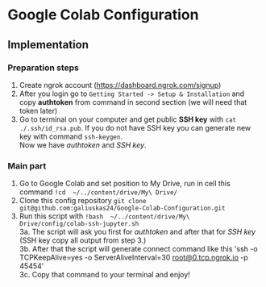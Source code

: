 # Google Colab Configuration

## Implementation
### Preparation steps 
1. Create ngrok account (https://dashboard.ngrok.com/signup)
2. After you login go to `Getting Started -> Setup & Installation` and copy **authtoken** from command in second section (we will need that token later)
3. Go to terminal on your computer and get public **SSH key** with `cat ./.ssh/id_rsa.pub`. If you do not have SSH key you can generate new key with command `ssh-keygen`.   
Now we have *authtoken* and *SSH key*.   
  
### Main part
1. Go to Google Colab and set position to My Drive, run in cell this command `!cd  ~/../content/drive/My\ Drive/`
2. Clone this config repository `git clone git@github.com:galiuskas24/Google-Colab-Configuration.git`
3. Run this script with `!bash  ~/../content/drive/My\ Drive/config/colab-ssh-jupyter.sh`    
  3a. The script will ask you first for *authtoken* and after that for *SSH key* (SSH key copy all output from step 3.)    
  3b. After that the script will generate connect command like this 'ssh -o TCPKeepAlive=yes -o ServerAliveInterval=30 root@0.tcp.ngrok.io -p 45454'   
  3c. Copy that command to your terminal and enjoy!    


##
